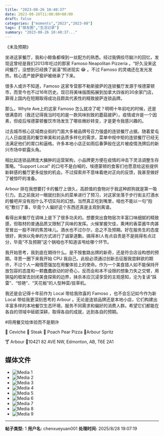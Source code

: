 ```yaml
---
title: "2023-08-26 10:40:37"
date: 2023-08-26T11:00:00+08:00
draft: false
categories: ["moments","2023","2023-08"]
tags: ["朋友圈","生活记录"]
summary: "2023-08-26 10:40:37..."
---
```


《未及预期》

坐进这家餐厅，我和小鲸鱼都嗅到一丝配方的熟悉。经过我俩绞尽脑汁的回忆，发现这曾经是我们2013年吃过的那家 Famoso Neapolitan Pizzeria 。“好久没来这间餐厅，没想到已经换了装潢”照进现实 😂 。不过 Famoso 的灵魂还在发光发热，核心遗产披萨窑炉被继承了下来。

很多人或许不知道，Famoso 这家专营那不勒斯披萨的连锁餐厅发源于埃德蒙顿市，而至今也不过16年历史。现已将美味版图拓展到加拿大四省的30余家门店，算得上国内在短期取得成功且颇具代表性的精致披萨连锁品牌。

那么，Whyte Ave上的这家 Famoso 怎么就凉了呢？明明十年前吃的时候，还是很满意的（我还记得我当时吃的是一款风味别致的蘑菇披萨）。疫情或许是一个因素，但疫后埃德蒙顿餐饮市场发生了哪些微妙转变，才是更令我感兴趣的。

过去城市核心区域商业街的门面大多被品牌号召力强盛的连锁餐厅占据。随着爱屯儿人日益提高的餐饮审美和对品质多样化的需求，菜单中规中矩的连锁餐厅已经无法满足他们的胃口和逼格。许多本地小店正如雨后春笋般在这片被疫情洗牌后的新兴市场中崭露头角。

相比起连锁品牌庞大臃肿的运营架构，小品牌更方便在疫情的冲击下灵活调整生存策略。"Support Local" 的口号不是白喊的，埃德蒙顿的食客们也愿意给这些提供新鲜感的餐厅更多绽放的机会。不过探索并不意味着绝对正向的反馈，我甚至做好了被惊吓的准备。

Arbour 排在我想要打卡的餐厅上很久，高颜值的食物对于我这种颜狗就是第一吸引力。去之前我对一眼就扫到头的菜单进行了预习，对这家坐落于步行街主打酒水的餐吧并没有抱什么不切实际的幻想。当然真正吃到嘴里，咱也不能以一句“抱吃”敷衍了事，毕竟个人偏好这个东西还真是主观到离谱。

看得出来餐厅在调味上是下了很多功夫的。想要突出食物层次丰富口味细腻的精致感，但取材的普通品质又限制了风味的发挥。火候掌握欠佳，熏烤的香菜酱牛肉甚至冒出一股不祥的焦苦味儿。酒水也不过尔尔，总之不及预期。好在服务生的态度很好，爽快以免单的方式进行了诚挚道歉。搞得本I人有点自责是不是挑得有点过分，毕竟“不及预期”这个锅咱也不知道该甩给哪个环节。

我开始思考，我到底在期待什么。是不按套路出牌的新奇，还是符合店设构想的预期。寻思一圈下来我开始 CPU 我自己。此般必须通过创新去征服我尝鲜欲的期许，不过个人一厢情愿强加在用餐体验上的使命。作为一个美食猎人如不能保持开放包容的态度和一颗蠢蠢欲动的好奇心，反而会和本不设限的想象力失之交臂，用狭隘的框架去封闭美食探索的边界，抹杀本应沉浸享受的主观感知，沦为复读“踩雷”、“惊艳”、“天花板”的人型种菜/拔草机。

我还是会记得十年前作为 Local 带给我欣喜的 Famoso ，也不会忘记如今作为新 Local 带给我更深刻思考的 Arbour 。无论是连锁品牌还是本地小店，它们构建出丰富多样的本地餐饮生态环境，服务不同需求和偏好的消费人群。希望它们都能在各自的领域中砥砺深耕，取得各自的成就，达到各自的预期。

#将用餐交给体验而不是期许

🥗 Ceviche
🥩 Steak
🍕 Poach Pear Pizza
🍹Arbour Spritz

🍸 Arbour
📍​10421 82 AVE NW, Edmonton, AB, T6E 2A1

## 媒体文件

- ![Media 1](/Moments/photos/2023-08-26/202308261040370.jpg)
- ![Media 2](/Moments/photos/2023-08-26/202308261040371.jpg)
- ![Media 3](/Moments/photos/2023-08-26/202308261040372.jpg)
- ![Media 4](/Moments/photos/2023-08-26/202308261040373.jpg)
- ![Media 5](/Moments/photos/2023-08-26/202308261040374.jpg)
- ![Media 6](/Moments/photos/2023-08-26/202308261040375.jpg)
- ![Media 7](/Moments/photos/2023-08-26/202308261040376.jpg)
- ![Media 8](/Moments/photos/2023-08-26/202308261040377.jpg)
- ![Media 9](/Moments/photos/2023-08-26/202308261040378.jpg)

---

**帖子类型:** 1
**用户名:** chenxueyuan001
**处理时间:** 2025/8/28 19:07:19